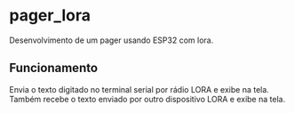# pager_lora
Desenvolvimento de um pager usando ESP32 com lora.

## Funcionamento

Envia o texto digitado no terminal serial por rádio LORA e exibe na tela.
Também recebe o texto enviado por outro dispositivo LORA e exibe na tela.
